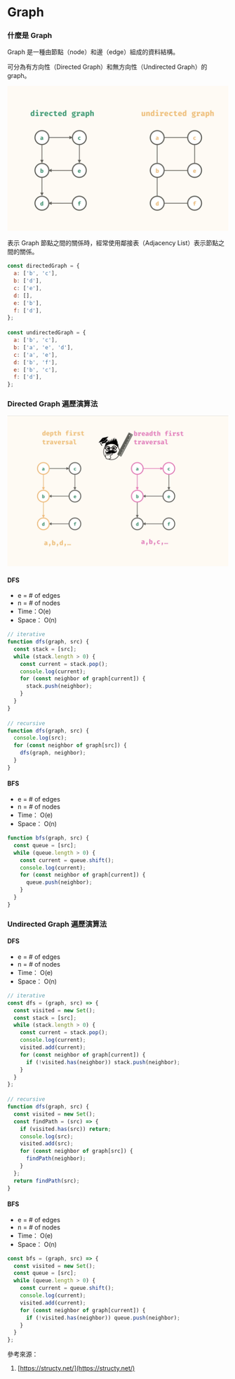 # Graph

### 什麼是 Graph

Graph 是一種由節點（node）和邊（edge）組成的資料結構。

可分為有方向性（Directed Graph）和無方向性（Undirected Graph）的 graph。

![alt text](./Screenshot%202023-05-15%20at%2011.21.53%20PM.png)

表示 Graph 節點之間的關係時，經常使用鄰接表（Adjacency List）表示節點之間的關係。

```jsx
const directedGraph = {
  a: ['b', 'c'],
  b: ['d'],
  c: ['e'],
  d: [],
  e: ['b'],
  f: ['d'],
};

const undirectedGraph = {
  a: ['b', 'c'],
  b: ['a', 'e', 'd'],
  c: ['a', 'e'],
  d: ['b', 'f'],
  e: ['b', 'c'],
  f: ['d'],
};
```

### Directed Graph 遍歷演算法

![alt text](./Screenshot%202023-08-05%20at%2012.41.58%20PM.png)

#### DFS

- e = # of edges
- n = # of nodes
- Time：O(e)
- Space： O(n)

```jsx
// iterative
function dfs(graph, src) {
  const stack = [src];
  while (stack.length > 0) {
    const current = stack.pop();
    console.log(current);
    for (const neighbor of graph[current]) {
      stack.push(neighbor);
    }
  }
}

// recursive
function dfs(graph, src) {
  console.log(src);
  for (const neighbor of graph[src]) {
    dfs(graph, neighbor);
  }
}
```

#### BFS

- e = # of edges
- n = # of nodes
- Time： O(e)
- Space： O(n)

```jsx
function bfs(graph, src) {
  const queue = [src];
  while (queue.length > 0) {
    const current = queue.shift();
    console.log(current);
    for (const neighbor of graph[current]) {
      queue.push(neighbor);
    }
  }
}
```

### Undirected Graph 遍歷演算法

#### DFS

- e = # of edges
- n = # of nodes
- Time： O(e)
- Space： O(n)

```jsx
// iterative
const dfs = (graph, src) => {
  const visited = new Set();
  const stack = [src];
  while (stack.length > 0) {
    const current = stack.pop();
    console.log(current);
    visited.add(current);
    for (const neighbor of graph[current]) {
      if (!visited.has(neighbor)) stack.push(neighbor);
    }
  }
};

// recursive
function dfs(graph, src) {
  const visited = new Set();
  const findPath = (src) => {
    if (visited.has(src)) return;
    console.log(src);
    visited.add(src);
    for (const neighbor of graph[src]) {
      findPath(neighbor);
    }
  };
  return findPath(src);
}
```

#### BFS

- e = # of edges
- n = # of nodes
- Time： O(e)
- Space： O(n)

```jsx
const bfs = (graph, src) => {
  const visited = new Set();
  const queue = [src];
  while (queue.length > 0) {
    const current = queue.shift();
    console.log(current);
    visited.add(current);
    for (const neighbor of graph[current]) {
      if (!visited.has(neighbor)) queue.push(neighbor);
    }
  }
};
```

參考來源：

1. [https://structy.net/](https://structy.net/)
